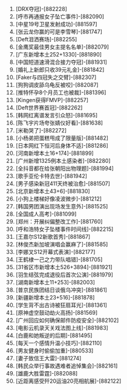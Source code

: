 
1. [DRX夺冠]-[882228]
1. [呼市再通报女子坠亡事件]-[882090]
1. [中星19号卫星发射成功]-[881597]
1. [张云龙你赢的可是李雪琴]-[881747]
1. [Deft泪洒赛场]-[882255]
1. [金鹰奖最佳男女主提名名单]-[882079]
1. [广东新增本土252+1330]-[881890]
1. [中国短道速滑混合接力夺冠]-[881931]
1. [婚礼上新郎只收39元礼金]-[881842]
1. [Faker与四冠失之交臂]-[882307]
1. [狗狗调皮舔乌龟反被咬]-[882087]
1. [推特怀孕8个月员工也被裁]-[881396]
1. [Kingen获得FMVP]-[882257]
1. [Deft世界赛首冠]-[882262]
1. [韩网红离谱发言引众怒]-[881695]
1. [陈飞宇片场夸张婧仪好看]-[881638]
1. [米勒哭了]-[882272]
1. [小杨弟把蛋糕甩成了限量版]-[881482]
1. [日本网红下恒河后身体不适]-[881286]
1. [河南新增本土16+174]-[881899]
1. [广州新增1325例本土感染者]-[882280]
1. [全抖音都在给张朝阳出物理题]-[881994]
1. [歌手亚伦卡特去世]-[881942]
1. [男子感染新冠411天终被治愈]-[881507]
1. [北京新增本土43+6]-[881830]
1. [小狗上楼梯好像凌波微步]-[881212]
1. [韩国男团演出现场发生意外]-[881525]
1. [全国成人高考]-[881099]
1. [郑州：开展纠偏整改工作]-[881760]
1. [呼和浩特女子坠楼事件时间线]-[882215]
1. [王嘉尔S12新歌首秀]-[881867]
1. [林俊杰新加坡演唱会赢麻了]-[881585]
1. [李娜叉S12开幕式表演]-[882177]
1. [王鹤棣一己之力带队唱错]-[881705]
1. [31省区市新增本土526+3894]-[881921]
1. [羽生结弦完成退役后首次公演]-[881979]
1. [湖南新增本土11+253]-[882003]
1. [普京民族团结日谈俄乌冲突]-[881861]
1. [新疆新增本土23+516]-[881878]
1. [学生背不出古诗被狂扇耳光]-[881361]
1. [原神虚空鼓动劫火高扬]-[881569]
1. [广州回应如何确保邮件防疫安全]-[882102]
1. [电影云机录天关戏法图上线]-[881983]
1. [白鹿和她叛逆的后期]-[881495]
1. [每天一个感情升温小技巧]-[882110]
1. [男友健身时偷偷加重]-[880533]
1. [妻子致信王大雷]-[881274]
1. [韩民众举行事故遇难者追悼集会]-[882161]
1. [雄鹿大胜雷霆]-[882088]
1. [近距离感受歼20运油20亮相航展]-[882122]